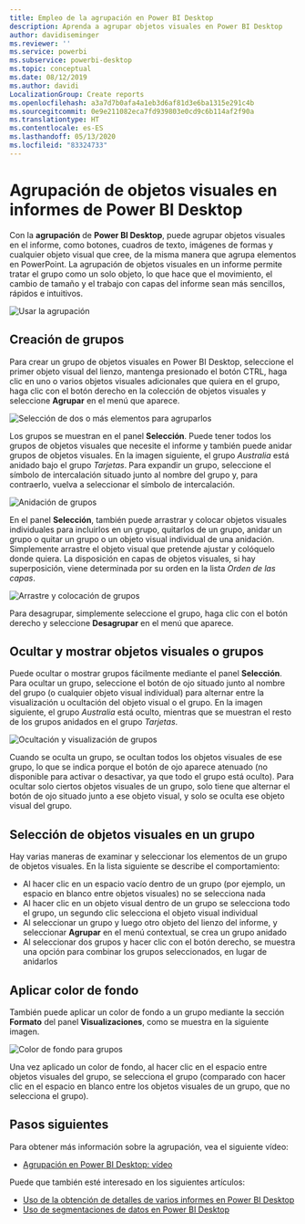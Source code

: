 ```yaml
---
title: Empleo de la agrupación en Power BI Desktop
description: Aprenda a agrupar objetos visuales en Power BI Desktop
author: davidiseminger
ms.reviewer: ''
ms.service: powerbi
ms.subservice: powerbi-desktop
ms.topic: conceptual
ms.date: 08/12/2019
ms.author: davidi
LocalizationGroup: Create reports
ms.openlocfilehash: a3a7d7b0afa4a1eb3d6af81d3e6ba1315e291c4b
ms.sourcegitcommit: 0e9e211082eca7fd939803e0cd9c6b114af2f90a
ms.translationtype: HT
ms.contentlocale: es-ES
ms.lasthandoff: 05/13/2020
ms.locfileid: "83324733"
---
```

# <a name="group-visuals-in-power-bi-desktop-reports"></a>Agrupación de objetos visuales en informes de Power BI Desktop
Con la **agrupación** de **Power BI Desktop**, puede agrupar objetos visuales en el informe, como botones, cuadros de texto, imágenes de formas y cualquier objeto visual que cree, de la misma manera que agrupa elementos en PowerPoint. La agrupación de objetos visuales en un informe permite tratar el grupo como un solo objeto, lo que hace que el movimiento, el cambio de tamaño y el trabajo con capas del informe sean más sencillos, rápidos e intuitivos.

![Usar la agrupación](media/desktop-grouping-visuals/grouping-visuals-01.png)


## <a name="creating-groups"></a>Creación de grupos

Para crear un grupo de objetos visuales en Power BI Desktop, seleccione el primer objeto visual del lienzo, mantenga presionado el botón CTRL, haga clic en uno o varios objetos visuales adicionales que quiera en el grupo, haga clic con el botón derecho en la colección de objetos visuales y seleccione **Agrupar** en el menú que aparece.

![Selección de dos o más elementos para agruparlos](media/desktop-grouping-visuals/grouping-visuals-02.png)

Los grupos se muestran en el panel **Selección**. Puede tener todos los grupos de objetos visuales que necesite el informe y también puede anidar grupos de objetos visuales. En la imagen siguiente, el grupo *Australia* está anidado bajo el grupo *Tarjetas*. Para expandir un grupo, seleccione el símbolo de intercalación situado junto al nombre del grupo y, para contraerlo, vuelva a seleccionar el símbolo de intercalación. 

![Anidación de grupos](media/desktop-grouping-visuals/grouping-visuals-03.png)

En el panel **Selección**, también puede arrastrar y colocar objetos visuales individuales para incluirlos en un grupo, quitarlos de un grupo, anidar un grupo o quitar un grupo o un objeto visual individual de una anidación. Simplemente arrastre el objeto visual que pretende ajustar y colóquelo donde quiera. La disposición en capas de objetos visuales, si hay superposición, viene determinada por su orden en la lista *Orden de las capas*.

![Arrastre y colocación de grupos](media/desktop-grouping-visuals/grouping-visuals-04.png)

Para desagrupar, simplemente seleccione el grupo, haga clic con el botón derecho y seleccione **Desagrupar** en el menú que aparece.

## <a name="hide-and-show-visuals-or-groups"></a>Ocultar y mostrar objetos visuales o grupos

Puede ocultar o mostrar grupos fácilmente mediante el panel **Selección**. Para ocultar un grupo, seleccione el botón de ojo situado junto al nombre del grupo (o cualquier objeto visual individual) para alternar entre la visualización u ocultación del objeto visual o el grupo. En la imagen siguiente, el grupo *Australia* está oculto, mientras que se muestran el resto de los grupos anidados en el grupo *Tarjetas*.


![Ocultación y visualización de grupos](media/desktop-grouping-visuals/grouping-visuals-05.png)

Cuando se oculta un grupo, se ocultan todos los objetos visuales de ese grupo, lo que se indica porque el botón de ojo aparece atenuado (no disponible para activar o desactivar, ya que todo el grupo está oculto). Para ocultar solo ciertos objetos visuales de un grupo, solo tiene que alternar el botón de ojo situado junto a ese objeto visual, y solo se oculta ese objeto visual del grupo.

## <a name="selecting-visuals-within-a-group"></a>Selección de objetos visuales en un grupo

Hay varias maneras de examinar y seleccionar los elementos de un grupo de objetos visuales. En la lista siguiente se describe el comportamiento:

* Al hacer clic en un espacio vacío dentro de un grupo (por ejemplo, un espacio en blanco entre objetos visuales) no se selecciona nada
* Al hacer clic en un objeto visual dentro de un grupo se selecciona todo el grupo, un segundo clic selecciona el objeto visual individual
* Al seleccionar un grupo y luego otro objeto del lienzo del informe, y seleccionar **Agrupar** en el menú contextual, se crea un grupo anidado
* Al seleccionar dos grupos y hacer clic con el botón derecho, se muestra una opción para combinar los grupos seleccionados, en lugar de anidarlos

## <a name="apply-background-color"></a>Aplicar color de fondo

También puede aplicar un color de fondo a un grupo mediante la sección **Formato** del panel **Visualizaciones**, como se muestra en la siguiente imagen. 

![Color de fondo para grupos](media/desktop-grouping-visuals/grouping-visuals-06.png)

Una vez aplicado un color de fondo, al hacer clic en el espacio entre objetos visuales del grupo, se selecciona el grupo (comparado con hacer clic en el espacio en blanco entre los objetos visuales de un grupo, que no selecciona el grupo). 


## <a name="next-steps"></a>Pasos siguientes
Para obtener más información sobre la agrupación, vea el siguiente vídeo:

* [Agrupación en Power BI Desktop: vídeo](https://youtu.be/sf4n7VXoQHY?t=10)

Puede que también esté interesado en los siguientes artículos:

* [Uso de la obtención de detalles de varios informes en Power BI Desktop](desktop-cross-report-drill-through.md)
* [Uso de segmentaciones de datos en Power BI Desktop](../visuals/power-bi-visualization-slicers.md)
